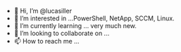 - 👋 Hi, I’m @lucasiller
- 👀 I’m interested in ...PowerShell, NetApp, SCCM, Linux.
- 🌱 I’m currently learning ... very much new.
- 💞️ I’m looking to collaborate on ...
- 📫 How to reach me ...

<!---
lucasiller/lucasiller is a ✨ special ✨ repository because its `README.md` (this file) appears on your GitHub profile.
You can click the Preview link to take a look at your changes.
--->
